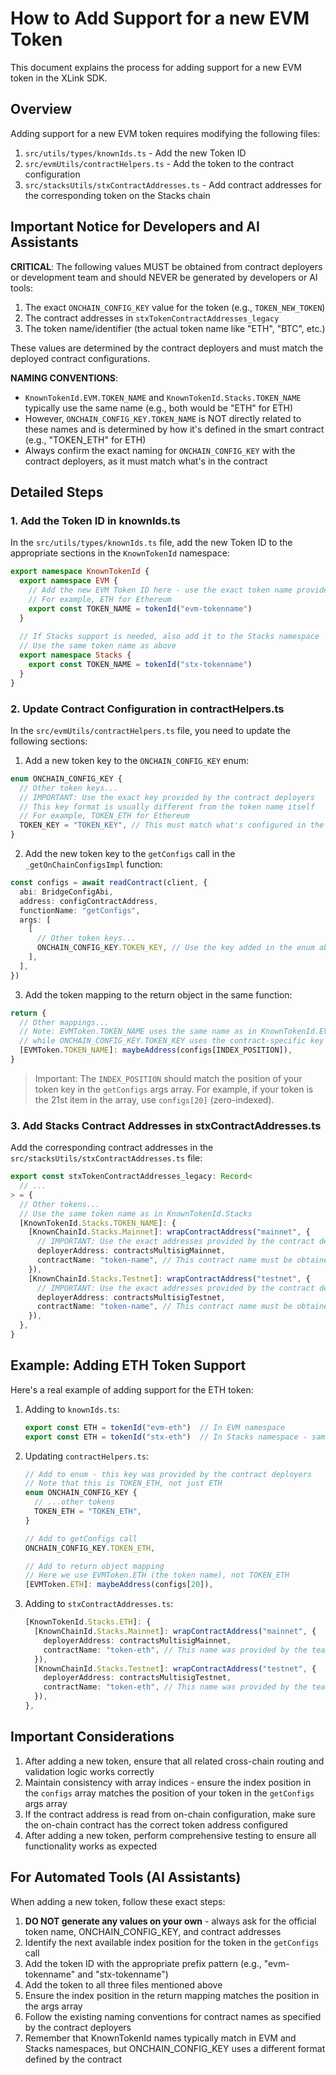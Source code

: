 # How to Add Support for a new EVM Token

This document explains the process for adding support for a new EVM token in the XLink SDK.

## Overview

Adding support for a new EVM token requires modifying the following files:

1. `src/utils/types/knownIds.ts` - Add the new Token ID
2. `src/evmUtils/contractHelpers.ts` - Add the token to the contract configuration
3. `src/stacksUtils/stxContractAddresses.ts` - Add contract addresses for the corresponding token on the Stacks chain

## Important Notice for Developers and AI Assistants

**CRITICAL**: The following values MUST be obtained from contract deployers or development team and should NEVER be generated by developers or AI tools:

1. The exact `ONCHAIN_CONFIG_KEY` value for the token (e.g., `TOKEN_NEW_TOKEN`)
2. The contract addresses in `stxTokenContractAddresses_legacy`
3. The token name/identifier (the actual token name like "ETH", "BTC", etc.)

These values are determined by the contract deployers and must match the deployed contract configurations.

**NAMING CONVENTIONS**:
- `KnownTokenId.EVM.TOKEN_NAME` and `KnownTokenId.Stacks.TOKEN_NAME` typically use the same name (e.g., both would be "ETH" for ETH)
- However, `ONCHAIN_CONFIG_KEY.TOKEN_NAME` is NOT directly related to these names and is determined by how it's defined in the smart contract (e.g., "TOKEN_ETH" for ETH)
- Always confirm the exact naming for `ONCHAIN_CONFIG_KEY` with the contract deployers, as it must match what's in the contract

## Detailed Steps

### 1. Add the Token ID in knownIds.ts

In the `src/utils/types/knownIds.ts` file, add the new Token ID to the appropriate sections in the `KnownTokenId` namespace:

```typescript
export namespace KnownTokenId {
  export namespace EVM {
    // Add the new EVM Token ID here - use the exact token name provided by the team
    // For example, ETH for Ethereum
    export const TOKEN_NAME = tokenId("evm-tokenname")
  }
  
  // If Stacks support is needed, also add it to the Stacks namespace
  // Use the same token name as above
  export namespace Stacks {
    export const TOKEN_NAME = tokenId("stx-tokenname")
  }
}
```

### 2. Update Contract Configuration in contractHelpers.ts

In the `src/evmUtils/contractHelpers.ts` file, you need to update the following sections:

1. Add a new token key to the `ONCHAIN_CONFIG_KEY` enum:

```typescript
enum ONCHAIN_CONFIG_KEY {
  // Other token keys...
  // IMPORTANT: Use the exact key provided by the contract deployers
  // This key format is usually different from the token name itself
  // For example, TOKEN_ETH for Ethereum
  TOKEN_KEY = "TOKEN_KEY", // This must match what's configured in the smart contract
}
```

2. Add the new token key to the `getConfigs` call in the `_getOnChainConfigsImpl` function:

```typescript
const configs = await readContract(client, {
  abi: BridgeConfigAbi,
  address: configContractAddress,
  functionName: "getConfigs",
  args: [
    [
      // Other token keys...
      ONCHAIN_CONFIG_KEY.TOKEN_KEY, // Use the key added in the enum above
    ],
  ],
})
```

3. Add the token mapping to the return object in the same function:

```typescript
return {
  // Other mappings...
  // Note: EVMToken.TOKEN_NAME uses the same name as in KnownTokenId.EVM
  // while ONCHAIN_CONFIG_KEY.TOKEN_KEY uses the contract-specific key
  [EVMToken.TOKEN_NAME]: maybeAddress(configs[INDEX_POSITION]),
}
```

> Important: The `INDEX_POSITION` should match the position of your token key in the `getConfigs` args array. For example, if your token is the 21st item in the array, use `configs[20]` (zero-indexed).

### 3. Add Stacks Contract Addresses in stxContractAddresses.ts

Add the corresponding contract addresses in the `src/stacksUtils/stxContractAddresses.ts` file:

```typescript
export const stxTokenContractAddresses_legacy: Record<
  // ...
> = {
  // Other tokens...
  // Use the same token name as in KnownTokenId.Stacks
  [KnownTokenId.Stacks.TOKEN_NAME]: {
    [KnownChainId.Stacks.Mainnet]: wrapContractAddress("mainnet", {
      // IMPORTANT: Use the exact addresses provided by the contract deployers
      deployerAddress: contractsMultisigMainnet,
      contractName: "token-name", // This contract name must be obtained from the team
    }),
    [KnownChainId.Stacks.Testnet]: wrapContractAddress("testnet", {
      // IMPORTANT: Use the exact addresses provided by the contract deployers
      deployerAddress: contractsMultisigTestnet,
      contractName: "token-name", // This contract name must be obtained from the team
    }),
  },
}
```

## Example: Adding ETH Token Support

Here's a real example of adding support for the ETH token:

1. Adding to `knownIds.ts`:
   ```typescript
   export const ETH = tokenId("evm-eth")  // In EVM namespace
   export const ETH = tokenId("stx-eth")  // In Stacks namespace - same name as EVM
   ```

2. Updating `contractHelpers.ts`:
   ```typescript
   // Add to enum - this key was provided by the contract deployers
   // Note that this is TOKEN_ETH, not just ETH
   enum ONCHAIN_CONFIG_KEY {
     // ...other tokens
     TOKEN_ETH = "TOKEN_ETH",
   }
   
   // Add to getConfigs call
   ONCHAIN_CONFIG_KEY.TOKEN_ETH,
   
   // Add to return object mapping
   // Here we use EVMToken.ETH (the token name), not TOKEN_ETH
   [EVMToken.ETH]: maybeAddress(configs[20]),
   ```

3. Adding to `stxContractAddresses.ts`:
   ```typescript
   [KnownTokenId.Stacks.ETH]: {
     [KnownChainId.Stacks.Mainnet]: wrapContractAddress("mainnet", {
       deployerAddress: contractsMultisigMainnet,
       contractName: "token-eth", // This name was provided by the team
     }),
     [KnownChainId.Stacks.Testnet]: wrapContractAddress("testnet", {
       deployerAddress: contractsMultisigTestnet,
       contractName: "token-eth", // This name was provided by the team
     }),
   },
   ```

## Important Considerations

1. After adding a new token, ensure that all related cross-chain routing and validation logic works correctly
2. Maintain consistency with array indices - ensure the index position in the `configs` array matches the position of your token in the `getConfigs` args array
3. If the contract address is read from on-chain configuration, make sure the on-chain contract has the correct token address configured
4. After adding a new token, perform comprehensive testing to ensure all functionality works as expected

## For Automated Tools (AI Assistants)

When adding a new token, follow these exact steps:

1. **DO NOT generate any values on your own** - always ask for the official token name, ONCHAIN_CONFIG_KEY, and contract addresses
2. Identify the next available index position for the token in the `getConfigs` call
3. Add the token ID with the appropriate prefix pattern (e.g., "evm-tokenname" and "stx-tokenname")
4. Add the token to all three files mentioned above
5. Ensure the index position in the return mapping matches the position in the args array
6. Follow the existing naming conventions for contract names as specified by the contract deployers 
7. Remember that KnownTokenId names typically match in EVM and Stacks namespaces, but ONCHAIN_CONFIG_KEY uses a different format defined by the contract 